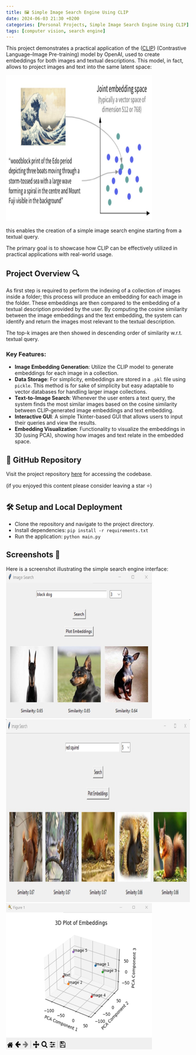 ```yaml
---
title: 🖼️ Simple Image Search Engine Using CLIP
date: 2024-06-03 21:30 +0200
categories: [Personal Projects, Simple Image Search Engine Using CLIP]
tags: [computer vision, search engine]
---
```

This project demonstrates a practical application of the ([CLIP](https://arxiv.org/abs/2103.00020)) (Contrastive Language–Image Pre-training) model by OpenAI, used to create embeddings for both images and textual descriptions. This model, in fact, allows to project images and text into the same latent space:

<img src="assets/img/posts/image_search_engine/clip_embeddings.jpg" alt="clip_embeddings" width="400" height="400">

this enables the creation of a simple image search engine starting from a textual query. 

The primary goal is to showcase how CLIP can be effectively utilized in practical applications with real-world usage.

## Project Overview 🔍

As first step is required to perform the indexing of a collection of images inside a folder; this process will produce an embedding for each image in the folder. These embeddings are then compared to the embedding of a textual description provided by the user. By computing the cosine similarity between the image embeddings and the text embedding, the system can identify and return the images most relevant to the textual description.

The top-k images are then showed in descending order of similarity w.r.t. textual query.

### Key Features:

- **Image Embedding Generation**: Utilize the CLIP model to generate embeddings for each image in a collection.
- **Data Storage**: For simplicity, embeddings are stored in a `.pkl` file using `pickle`. This method is for sake of simplicity but easy adaptable to vector databases for handling larger image collections.
- **Text-to-Image Search**: Whenever the user enters a text query, the system finds the most similar images based on the cosine similarity between CLIP-generated image embeddings and text embedding.
- **Interactive GUI**: A simple Tkinter-based GUI that allows users to input their queries and view the results.
- **Embedding Visualization**: Functionality to visualize the embeddings in 3D (using PCA), showing how images and text relate in the embedded space.

## 🔗 GitHub Repository
Visit the project repository [here](https://github.com/enricollen/ImageSearchEngine) for accessing the codebase. 

(if you enjoyed this content please consider leaving a star ⭐)

## 🛠️ Setup and Local Deployment
- Clone the repository and navigate to the project directory.
- Install dependencies: `pip install -r requirements.txt`
- Run the application: `python main.py`

## Screenshots 📸
Here is a screenshot illustrating the simple search engine interface:
<img src="https://github.com/enricollen/ImageSearchEngine/raw/main/example/example_1.jpg" alt="interface_1" width="400" height="400">
<img src="https://github.com/enricollen/ImageSearchEngine/raw/main/example/example_3.jpg" alt="interface_2" width="600" height="500">
<img src="https://github.com/enricollen/ImageSearchEngine/raw/main/example/example_2.jpeg" alt="embeddings" width="400" height="400">